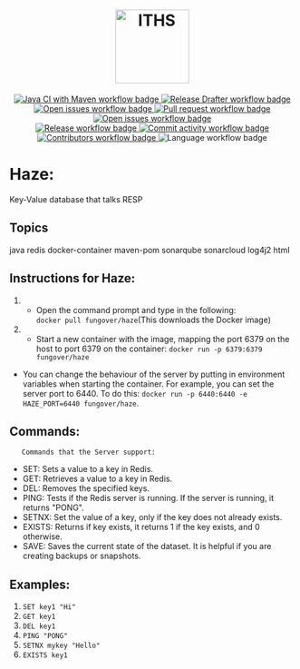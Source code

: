 














<h1 align="center">
    <img src="https://www.iths.se/wp-content/uploads/2016/02/thumbnails/ithslogoliggandepayoffrgb-4601-1280x450.png" height="130" alt="ITHS">
</h1>

<section>
<div align="center">
    <a href="https://github.com/fungover/haze/actions/workflows/maven.yml">
        <img src="https://github.com/fungover/haze/actions/workflows/maven.yml/badge.svg" alt="Java CI with Maven workflow badge"/>
    </a>
    <a href="https://github.com/fungover/haze/actions/workflows/release-drafter.yml">
        <img src="https://github.com/fungover/haze/actions/workflows/release-drafter.yml/badge.svg" alt="Release Drafter workflow badge"/>
    </a>
</div>
<div align="center">
    <a href="https://github.com/fungover/haze/issues">
        <img src="https://img.shields.io/github/issues-raw/fungover/haze" alt="Open issues workflow badge"/>
    </a>
    <a href="https://github.com/fungover/haze/pulls">
        <img src="https://img.shields.io/github/issues-pr/fungover/haze" alt="Pull request workflow badge"/>
    </a>
    <a href="https://github.com/fungover/haze/issues?q=is%3Aissue+is%3Aclosed">
        <img src="https://img.shields.io/github/issues-closed-raw/fungover/haze" alt="Open issues workflow badge"/>
    </a>
</div>
<div align="center">
    <a href="https://github.com/fungover/haze/releases">
        <img src="https://img.shields.io/github/v/release/fungover/haze?display_name=tag&sort=semver" alt="Release workflow badge"/>
    </a>
    <a href="https://github.com/fungover/haze/pulse">
        <img src="https://img.shields.io/github/commit-activity/m/fungover/haze" alt="Commit activity workflow badge"/>
    </a>
</div>
<div align="center">
    <a href="https://github.com/fungover/haze/graphs/contributors">
        <img src="https://img.shields.io/github/contributors/fungover/haze" alt="Contributors workflow badge"/>
    </a>
    <img src="https://img.shields.io/github/languages/top/fungover/haze" alt="Language workflow badge"/>
</div>
</section>


# Haze:
Key-Value database that talks RESP

## Topics
java redis docker-container maven-pom sonarqube sonarcloud log4j2 html

## Instructions for Haze:
      
    
 1. - Open the command prompt and type in the following:  
     ```docker pull fungover/haze```(This downloads the Docker image)

 2.    - Start a new container with the image, mapping the port 6379 on the host to port 6379 on the container:
     ```docker run -p 6379:6379 fungover/haze```

    
   -   You can change the behaviour of the server by putting in environment variables when starting the container. For example, you can set the server port to 6440. To do this:
    ``docker run -p 6440:6440 -e HAZE_PORT=6440 fungover/haze``.


## Commands:

       Commands that the Server support:
      
 
  - SET:
     Sets a value to a key in Redis.
- GET:
    Retrieves a value to a key in Redis.
- DEL:
    Removes the specified keys.
- PING:
    Tests if the Redis server is running. If the server is running, it returns "PONG".
- SETNX:
    Set the value of a key, only if the key does not already exists.
- EXISTS:
Returns if key exists, it returns 1 if the key exists, and 0 otherwise.
- SAVE:
   Saves the current state of the dataset. It is helpful if you are creating backups or snapshots.

   

## Examples:
  1. ```SET key1 "Hi"```
  2. ```GET key1```
  3. ```DEL key1```
  4. ```PING "PONG"```
  5. ```SETNX mykey "Hello"```
  6. ```EXISTS key1```
  
  
